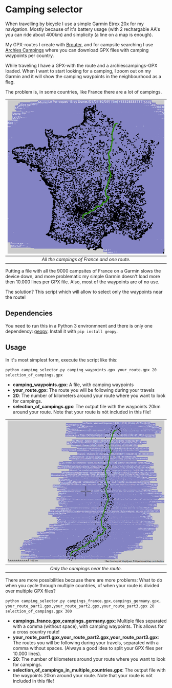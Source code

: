# Camping selector

When travelling by bicycle I use a simple Garmin Etrex 20x for my navigation. Mostly because of it's battery usage (with 2 rechargable AA's you can ride about 400km) and simplicity (a line on a map is enough).

My GPX-routes I create with [Brouter](http://brouter.de/brouter-web/), and for campsite searching I use [Archies Campings](http://www.archiescampings.eu/) where you can download GPX files with camping waypoints per country.

While traveling I have a GPX-with the route and a archiescampings-GPX loaded. When I want to start looking for a camping, I zoom out on my Garmin and it will show the camping waypoints in the neighbourhood as a flag.

The problem is, in some countries, like France there are a lot of campings. 

| ![France drawn with campings](france.png)
|:--:| 
| *All the campings of France and one route.* |

Putting a file with all the 9000 campsites of France on a Garmin slows the device down, and more problematic my simple Garmin doesn't load more then 10.000 lines per GPX file. Also, most of the waypoints are of no use.

The solution? This script which will allow to select only the waypoints near the route!

## Dependencies

You need to run this in a Python 3 environmnent and there is only one dependency: [geopy](https://pypi.org/project/geopy/). Install it with `pip install geopy`.

## Usage

In it's most simplest form, execute the script like this:

```
python camping_selector.py camping_waypoints.gpx your_route.gpx 20 selection_of_campings.gpx
```

- **camping_waypoints.gpx**: A file, with camping waypoints
- **your_route.gpx**: The route you will be following during your travels
- **20**: The number of kilometers around your route where you want to look for campings.
- **selection_of_campings.gpx**: The output file with the waypoints 20km around your route. Note that your route is nót included in this file!

| ![Campings near the route](route.png)
|:--:| 
| *Only the campings near the route.* |


There are more possibilities because there are more problems: What to do when you cycle through multiple countries, of when your route is divided over multiple GPX files?

```
python camping_selector.py campings_france.gpx,campings_germany.gpx, your_route_part1.gpx,your_route_part2.gpx,your_route_part3.gpx 20 selection_of_campings.gpx 300
```

- **campings_france.gpx,campings_germany.gpx**: Multiple files separated with a comma (without space), with camping waypoints. This allows for a cross country route!
- **your_route_part1.gpx,your_route_part2.gpx,your_route_part3.gpx**: The routes you will be following during your travels, separated with a comma without spaces. (Always a good idea to split your GPX files per 10.000 lines).
- **20**: The number of kilometers around your route where you want to look for campings.
- **selection_of_campings_in_multiple_countries.gpx**: The output file with the waypoints 20km around your route. Note that your route is nót included in this file!
